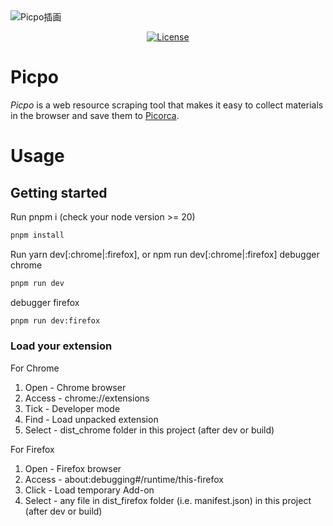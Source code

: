 <img alt="Picpo插画" src="https://github.com/user-attachments/assets/57deef44-e727-4919-a1a8-219e2760d7a6" />

<div align="center">
  
[![License](https://img.shields.io/badge/License-MIT-blue.svg)](https://github.com/POrcaTeam/picorca-extension/blob/main/LICENSE)

</div>

# Picpo

*Picpo* is a web resource scraping tool that makes it easy to collect materials in the browser and save them to [Picorca](https://picorca.com).

# Usage
## Getting started
Run pnpm i (check your node version >= 20)
``` bash
pnpm install
```
Run yarn dev[:chrome|:firefox], or npm run dev[:chrome|:firefox]
debugger chrome
``` bash
pnpm run dev
```
debugger firefox
``` bash
pnpm run dev:firefox
```

### Load your extension
For Chrome

1. Open - Chrome browser
2. Access - chrome://extensions
3. Tick - Developer mode
4. Find - Load unpacked extension
5. Select - dist_chrome folder in this project (after dev or build)

For Firefox

1. Open - Firefox browser
2. Access - about:debugging#/runtime/this-firefox
3. Click - Load temporary Add-on
4. Select - any file in dist_firefox folder (i.e. manifest.json) in this project (after dev or build)


